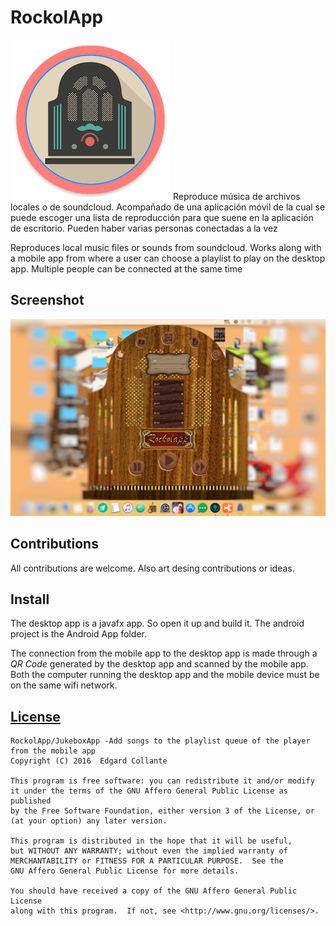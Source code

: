 # RockolApp 
![icono](Rockolapp_md.png)
Reproduce música de archivos locales o de soundcloud. Acompañado de una aplicación móvil de la cual se puede escoger una lista de reproducción para que suene en la aplicación de escritorio. Pueden haber varias personas conectadas a la vez

Reproduces local music files or sounds from soundcloud. Works along with a mobile app from where a user can choose a playlist to play on the desktop app. Multiple people can be connected at the same time

## Screenshot

![pantallazo](screenshot.png)

## Contributions
All contributions are welcome. Also art desing contributions or ideas.

## Install
The desktop app is a javafx app. So open it up and build it.
The android project is the Android App folder.

The connection from the mobile app to the desktop app is made through a *QR Code* generated by the desktop app and scanned by the mobile app. Both the computer running the desktop app and the mobile device must be on the same wifi network.

## [License](LICENSE.md)
    RockolApp/JukeboxApp -Add songs to the playlist queue of the player from the mobile app
    Copyright (C) 2016  Edgard Collante

    This program is free software: you can redistribute it and/or modify
    it under the terms of the GNU Affero General Public License as published
    by the Free Software Foundation, either version 3 of the License, or
    (at your option) any later version.

    This program is distributed in the hope that it will be useful,
    but WITHOUT ANY WARRANTY; without even the implied warranty of
    MERCHANTABILITY or FITNESS FOR A PARTICULAR PURPOSE.  See the
    GNU Affero General Public License for more details.

    You should have received a copy of the GNU Affero General Public License
    along with this program.  If not, see <http://www.gnu.org/licenses/>.